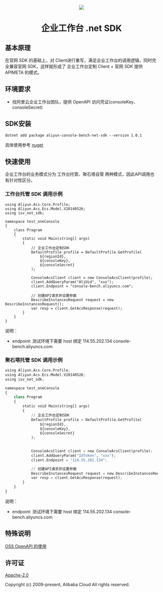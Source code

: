 <p align="center">
<a href=" https://www.alibabacloud.com"><img src="https://aliyunsdk-pages.alicdn.com/icons/Aliyun.svg"></a>
</p>

<h1 align="center">企业工作台 .net SDK </h1>


## 基本原理

在官网 SDK 的基础上，对 Client进行重写，满足企业工作台的调用逻辑，同时完全兼容官网 SDK，这样就形成了 企业工作台定制 Client + 官网 SDK 提供 APIMETA 的模式。


## 环境要求

- 找阿里云企业工作台团队，提供 OpenAPI 访问凭证(consoleKey、consoleSecret)


## SDK安装

```
dotnet add package aliyun-console-bench-net-sdk --version 1.0.1
```

具体使用参考 [nuget](https://www.nuget.org/packages/aliyun-console-bench-net-sdk/)

## 快速使用 

企业工作台的业务模式分为 工作台托管、聚石塔自管 两种模式，因此API调用也有针对性区分。


### 工作台托管 SDK 调用示例

```net
using Aliyun.Acs.Core.Profile;
using Aliyun.Acs.Ecs.Model.V20140526;
using isv_net_sdk;

namespace test_oneConsole
{
    class Program
    {
        static void Main(string[] args)
        {
            // 企业工作台定制SDK
            DefaultProfile profile = DefaultProfile.GetProfile(
                ${regionId},
                ${consoleKey},
                ${consoleSecret}
            );

            ConsoleAcsClient client = new ConsoleAcsClient(profile);
            client.AddQueryParam("AliUid", "xxx");
            client.Endpoint = "console-bench.aliyuncs.com";

            // 创建API请求并设置参数
            DescribeInstancesRequest request = new DescribeInstancesRequest();
            var resp = client.GetAcsResponse(request);
        }
    }
}

```

说明：

- endpoint: 测试环境下需要 host 绑定 114.55.202.134 console-bench.aliyuncs.com


### 聚石塔托管 SDK 调用示例

```python
using Aliyun.Acs.Core.Profile;
using Aliyun.Acs.Ecs.Model.V20140526;
using isv_net_sdk;

namespace test_oneConsole
{
    class Program
    {
        static void Main(string[] args)
        {
            // 企业工作台定制SDK
            DefaultProfile profile = DefaultProfile.GetProfile(
                ${regionId},
                ${consoleKey},
                ${consoleSecret}
            );

            
            ConsoleAcsClient client = new ConsoleAcsClient(profile);
            client.AddQueryParam("IdToken", "xxx");
            client.Endpoint = "114.55.202.134";

            // 创建API请求并设置参数
            DescribeInstancesRequest request = new DescribeInstancesRequest();
            var resp = client.GetAcsResponse(request);
        }
    }
}
```

说明：

- endpoint: 测试环境下需要 host 绑定 114.55.202.134 console-bench.aliyuncs.com


## 特殊说明

[OSS OpenAPI 的使用](./oss.md)

## 许可证

[Apache-2.0](http://www.apache.org/licenses/LICENSE-2.0)

Copyright (c) 2009-present, Alibaba Cloud All rights reserved.